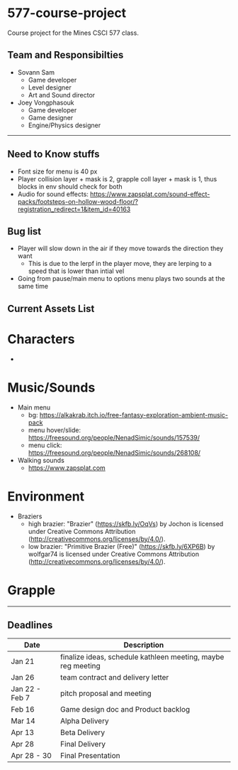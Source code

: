 # 577-course-project
Course project for the Mines CSCI 577 class.

## Team and Responsibilties
- Sovann Sam
  - Game developer
  - Level designer
  - Art and Sound director
- Joey Vongphasouk
  - Game developer
  - Game designer
  - Engine/Physics designer

---

## Need to Know stuffs
- Font size for menu is 40 px
- Player collision layer + mask is 2, grapple coll layer + mask is 1, thus blocks in env should check for both
- Audio for sound effects: https://www.zapsplat.com/sound-effect-packs/footsteps-on-hollow-wood-floor/?registration_redirect=1&item_id=40163

## Bug list
- Player will slow down in the air if they move towards the direction they want
	- This is due to the lerpf in the player move, they are lerping to a speed that is lower than intial vel
- Going from pause/main menu to options menu plays two sounds at the same time

## Current Assets List
# Characters
- 


# Music/Sounds
- Main menu
	- bg: https://alkakrab.itch.io/free-fantasy-exploration-ambient-music-pack
	- menu hover/slide: https://freesound.org/people/NenadSimic/sounds/157539/
	- menu click: https://freesound.org/people/NenadSimic/sounds/268108/
- Walking sounds
	- https://www.zapsplat.com

# Environment
- Braziers
	- high brazier: "Brazier" (https://skfb.ly/OqVs) by Jochon is licensed under Creative Commons Attribution (http://creativecommons.org/licenses/by/4.0/).
	- low brazier: "Primitive Brazier (Free)" (https://skfb.ly/6XP6B) by wolfgar74 is licensed under Creative Commons Attribution (http://creativecommons.org/licenses/by/4.0/).

# Grapple

---
## Deadlines
| Date | Description |
| -------- | ------- |
| Jan 21 | finalize ideas, schedule kathleen meeting, maybe reg meeting |
| Jan 26 | team contract and delivery letter |
| Jan 22 - Feb 7 | pitch proposal and meeting |
| Feb 16 | Game design doc and Product backlog |
| Mar 14 | Alpha Delivery |
| Apr 13 | Beta Delivery |
| Apr 28 | Final Delivery |
| Apr 28 - 30 | Final Presentation |
